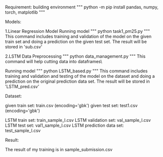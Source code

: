Requirement:
building environment
"""
python -m pip install pandas, numpy, torch, matplotlib
"""

Models:

1.Linear Regression Model
Running model
"""
python task1_pm25.py
"""
This command includes training and validation of the model on the given train set and doing a prediction on the given test set. The result will be stored in 'sub.csv'

2.LSTM
Data Preprocessing
"""
python data_management.py
"""
This command will help cutting data into dataframes\

Running model
"""
python LSTM_based.py
"""
This command includes training and validation and testing of the model on the dataset and doing a prediction on the original prediction data set. The result will be stored in 'LSTM_pred.csv'


Dataset:

given train set: train.csv (encoding='gbk')
given test set: test1.csv (encoding='gbk')

LSTM train set: train_sample_l.csv
LSTM validation set: val_sample_l.csv
LSTM test set: val1_sample_l.csv
LSTM prediction data set: test_sample_l.csv


Result:

The result of my training is in sample_submission.csv